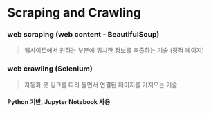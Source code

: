 # Scraping and Crawling

### web scraping (web content - BeautifulSoup)

> 웹사이트에서 원하는 부분에 위치한 정보를 추출하는 기술
> (정적 페이지)



### web crawling (Selenium)

> 자동화 봇
> 링크를 따라 돌면서 연결된 페이지를 가져오는 기술



#### Python 기반, Jupyter Notebook 사용

